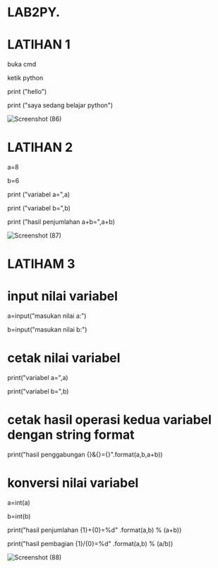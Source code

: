 # LAB2PY.
# LATIHAN 1
buka cmd

ketik python

print ("hello")

print ("saya sedang belajar python")

![Screenshot (86)](https://github.com/Reardhyan/LAB2PY./assets/148032571/2aa9eb10-6091-417d-b5c5-fd13edc2293d)
# LATIHAN 2
a=8

b=6

print ("variabel a=",a)

print ("variabel b=",b)

print ("hasil penjumlahan a+b=",a+b)

![Screenshot (87)](https://github.com/Reardhyan/LAB2PY./assets/148032571/b95468d3-8559-4ff5-acb3-98b0120a7b8a)
# LATIHAM 3
# input nilai variabel

a=input("masukan nilai a:")

b=input("masukan nilai b:")

# cetak nilai variabel

print("variabel a=",a)

print("variabel b=",b)

# cetak hasil operasi kedua variabel dengan string format

print("hasil penggabungan {}&{}={}".format(a,b,a+b))

# konversi nilai variabel

a=int(a)

b=int(b)

print("hasil penjumlahan {1}+{0}=%d" .format(a,b) % (a+b))

print("hasil pembagian {1}/{0}=%d" .format(a,b) % (a/b))

![Screenshot (88)](https://github.com/Reardhyan/LAB2PY./assets/148032571/5d157d7c-8edf-44d2-97b4-21f49a15b70e)


